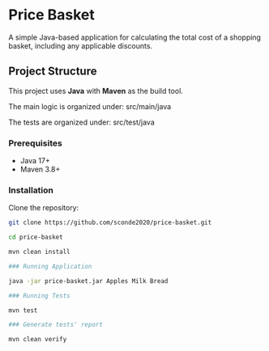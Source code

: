 # Price Basket

A simple Java-based application for calculating the total cost of a shopping basket, including any applicable discounts.

## Project Structure

This project uses **Java** with **Maven** as the build tool. 

The main logic is organized under: src/main/java

The tests are organized under: src/test/java

### Prerequisites

- Java 17+
- Maven 3.8+

### Installation

Clone the repository: 
```bash
git clone https://github.com/sconde2020/price-basket.git  

cd price-basket

mvn clean install

### Running Application

java -jar price-basket.jar Apples Milk Bread

### Running Tests

mvn test

### Generate tests' report

mvn clean verify


